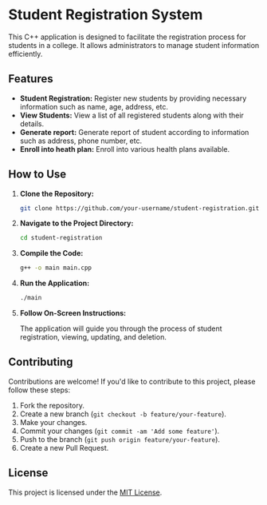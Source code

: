 # Student Registration System

This C++ application is designed to facilitate the registration process for students in a college. It allows administrators to manage student information efficiently.

## Features

- **Student Registration:** Register new students by providing necessary information such as name, age, address, etc.
- **View Students:** View a list of all registered students along with their details.
- **Generate report:** Generate report of student according to information such as address, phone number, etc.
- **Enroll into heath plan:** Enroll into various health plans available.

## How to Use

1. **Clone the Repository:**

    ```bash
    git clone https://github.com/your-username/student-registration.git
    ```

2. **Navigate to the Project Directory:**

    ```bash
    cd student-registration
    ```

3. **Compile the Code:**

    ```bash
    g++ -o main main.cpp
    ```

4. **Run the Application:**

    ```bash
    ./main
    ```

5. **Follow On-Screen Instructions:**

    The application will guide you through the process of student registration, viewing, updating, and deletion.

## Contributing

Contributions are welcome! If you'd like to contribute to this project, please follow these steps:

1. Fork the repository.
2. Create a new branch (`git checkout -b feature/your-feature`).
3. Make your changes.
4. Commit your changes (`git commit -am 'Add some feature'`).
5. Push to the branch (`git push origin feature/your-feature`).
6. Create a new Pull Request.

## License

This project is licensed under the [MIT License](LICENSE).

